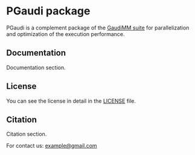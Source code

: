 # PGaudi package

PGaudi is a complement package of the [GaudiMM suite](https://github.com/insilichem/gaudi) for parallelization and optimization of the execution performance. 

## Documentation

Documentation section. 

## License

You can see the license in detail in the [LICENSE](./LICENSE) file.

## Citation

Citation section. 

For contact us: example@gmail.com
